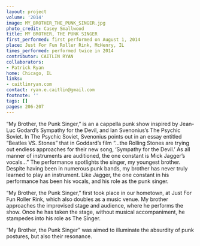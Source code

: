 ```yaml
---
layout: project
volume: '2014'
image: MY_BROTHER_THE_PUNK_SINGER.jpg
photo_credit: Casey Smallwood
title: MY BROTHER, THE PUNK SINGER
first_performed: first performed on August 1, 2014
place: Just For Fun Roller Rink, McHenry, IL
times_performed: performed twice in 2014
contributor: CAITLIN RYAN
collaborators:
- Patrick Ryan
home: Chicago, IL
links:
- caitlinryan.com
contact: ryan.e.caitlin@gmail.com
footnote: ''
tags: []
pages: 206-207
---
```


“My Brother, the Punk Singer,” is an a cappella punk show inspired by Jean-Luc Godard’s Sympathy for the Devil, and Ian Svenonius’s The Psychic Soviet. In The Psychic Soviet, Svenonius points out in an essay entitled “Beatles VS. Stones” that in Goddard’s film “…the Rolling Stones are trying out endless approaches for their new song, ‘Sympathy for the Devil.’ As all manner of instruments are auditioned, the one constant is Mick Jagger’s vocals…” The performance spotlights the singer, my youngest brother. Despite having been in numerous punk bands, my brother has never truly learned to play an instrument. Like Jagger, the one constant in his performance has been his vocals, and his role as the punk singer.

“My Brother, the Punk Singer,” first took place in our hometown, at Just For Fun Roller Rink, which also doubles as a music venue. My brother approaches the improvised stage and audience, where he performs the show. Once he has taken the stage, without musical accompaniment, he stampedes into his role as The Singer.

“My Brother, the Punk Singer” was aimed to illuminate the absurdity of punk postures, but also their resonance.
